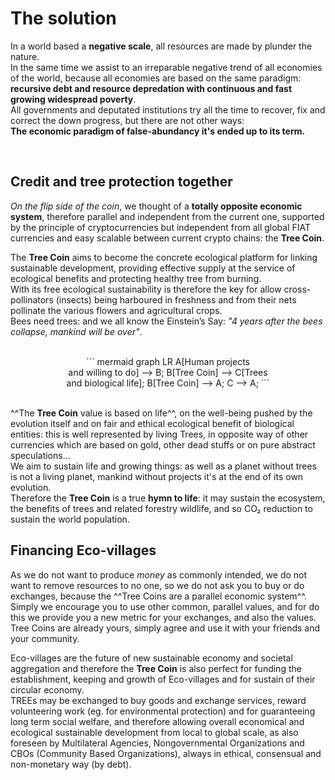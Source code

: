 # The solution

In a world based a **negative scale**, all resources are made by plunder the nature.<br>
In the same time we assist to an irreparable negative trend of all economies of the world, because all economies are based on the same paradigm: **recursive debt and resource depredation with continuous and fast growing widespread poverty**.<br>
All governments and deputated institutions try all the time to recover, fix and correct the down progress, but there are not other ways:<br>
**The economic paradigm of false-abundancy it's ended up to its term.**<br>

<br>

## Credit and tree protection together
*On the flip side of the coin*, we thought of a **totally opposite economic system**, therefore parallel and independent from the current one, supported by the principle of cryptocurrencies but independent from all global FIAT currencies and easy scalable between current crypto chains: the **Tree Coin**.

The **Tree Coin** aims to become the concrete ecological platform for linking sustainable development, providing effective supply at the service of ecological benefits and protecting healthy tree from burning.<br>
With its free ecological sustainability is therefore the key for allow cross-pollinators (insects) being harboured in freshness and from their nets pollinate the various flowers and agricultural crops.<br>
Bees need trees: and we all know the Einstein’s Say: *"4 years after the bees collapse, mankind will be over"*.


<br>

<center>
``` mermaid
graph LR
A[Human projects<br>and willing to do] --> B;
B[Tree Coin] --> C[Trees<br>and biological life];
B[Tree Coin] --> A;
C --> A;
```
</center>

<br>

^^The **Tree Coin** value is based on life^^, on the well-being pushed by the evolution itself and on fair and ethical ecological benefit of biological entities: this is well represented by living Trees, in opposite way of other currencies which are based on gold, other dead stuffs or on pure abstract speculations...<br>
We aim to sustain life and growing things: as well as a planet without trees is not a living planet, mankind without projects it's at the end of its own evolution.<br>
Therefore the **Tree Coin** is a true **hymn to life**: it may sustain the ecosystem, the benefits of trees and related forestry wildlife, and so CO₂ reduction to sustain the world population.

<!-- In fact, in less than 30 years, at a rate of increase is estimated at **81 million people per year the** world will count on a population of [about 8 billions of humans](https://www.worldometers.info/world-population/) of which **851,331,777 undernourished** according to the [State of world food insecurity by FAO](https://www.fao.org/publications/sofi/en/). -->

## Financing Eco-villages
As we do not want to produce *money* as commonly intended, we do not want to remove resources to no one, so we do not ask you to buy or do exchanges, because the ^^Tree Coins are a parallel economic system^^.<br>
Simply we encourage you to use other common, parallel values, and for do this we provide you a new metric for your exchanges, and also the values.<br>
Tree Coins are already yours, simply agree and use it with your friends and your community.

Eco-villages are the future of new sustainable economy and societal aggregation and therefore the **Tree Coin** is also perfect for funding the establishment, keeping and growth of Eco-villages and for sustain of their circular economy.<br>
TREEs may be exchanged to buy goods and exchange services, reward volunteering work (eg. for environmental protection) and for guaranteeing long term social welfare, and therefore allowing overall economical and ecological sustainable development from local to global scale, as also foreseen by Multilateral Agencies, Nongovernmental Organizations and CBOs (Community Based Organizations), always in ethical, consensual and non-monetary way (by debt).
